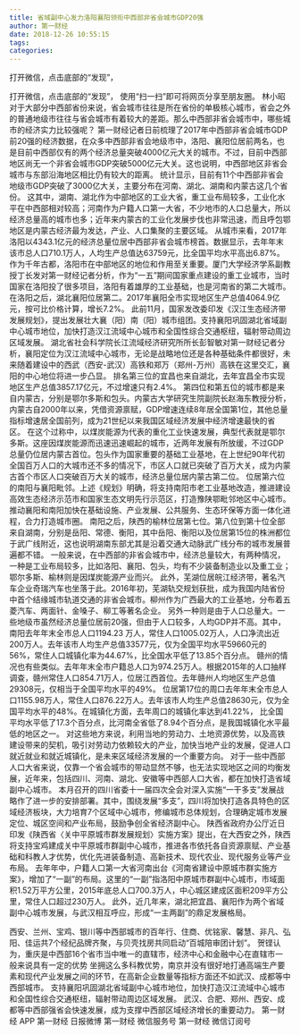 ```yaml
---
title: 省域副中心发力洛阳襄阳领衔中西部非省会城市GDP20强
author: 第一财经
date: 2018-12-26 10:55:15
tags: 
categories: 
---
```

打开微信，点击底部的“发现”，
<!-- more -->
打开微信，点击底部的“发现”，
使用“扫一扫”即可将网页分享至朋友圈。
林小昭
对于大部分中西部省份来说，省会城市往往是所在省份的单极核心城市，省会之外的普通地级市往往与省会城市有着较大的差距。那么中西部非省会城市中，哪些城市的经济实力比较强呢？
第一财经记者日前梳理了2017年中西部非省会城市GDP前20强的经济数据，在众多中西部非省会地级市中，洛阳、襄阳位居前两名，也是目前中西部仅有的两个经济总量突破4000亿元大关的城市。不过，目前中西部地区尚无一个非省会城市GDP突破5000亿元大关。这也说明，中西部地区非省会城市与东部沿海地区相比仍有较大的距离。
统计显示，目前有11个中西部非省会地级市GDP突破了3000亿大关，主要分布在河南、湖北、湖南和内蒙古这几个省份。
这其中，湖南、湖北作为中部地区的工业大省，重工业布局较多，工业化水平在中西部相对较高；河南作为户籍人口第一大省，不少地市的人口总量大，所以经济总量高的城市也多；近年来内蒙古的工业化发展步伐也非常迅速，而且呼包鄂地区是内蒙古经济最为发达，产业、人口集聚的主要区域。
从城市来看，2017年洛阳以4343.1亿元的经济总量位居中西部非省会城市榜首。数据显示，去年年末该市总人口710.1万人，人均生产总值达63759元，比全国平均水平高出6.87%。
作为千年古都，洛阳市在中部地区的地位和作用至关重要。厦门大学经济学系副教授丁长发对第一财经记者分析，作为“一五”期间国家重点建设的重工业城市，当时国家在洛阳投了很多项目，洛阳有着雄厚的工业基础，也是河南省的第二大城市。
在洛阳之后，湖北襄阳位居第二。2017年襄阳全市实现地区生产总值4064.9亿元，按可比价格计算，增长7.2%。
此前11月，国家发改委印发《汉江生态经济带发展规划》，提出发展壮大襄（阳）南（阳）城市组团。支持襄阳巩固湖北省域副中心城市地位，加快打造汉江流域中心城市和全国性综合交通枢纽，辐射带动周边区域发展。
湖北省社会科学院长江流域经济研究所所长彭智敏对第一财经记者分析，襄阳定位为汉江流域中心城市，无论是战略地位还是各种基础条件都很好，未来随着建设中的西武（西安-武汉）高铁和郑万（郑州-万州）高铁在这里交汇，襄阳的中心地位将进一步凸显。
排名第三位的宜昌也来自湖北，去年宜昌全市实现地区生产总值3857.17亿元，不过增速只有2.4%。
第四位和第五位的城市都是来自内蒙古，分别是鄂尔多斯和包头。内蒙古大学研究生院副院长赵海东教授分析，内蒙古自2000年以来，凭借资源禀赋，GDP增速连续8年居全国第1位，其他总量指标增速居全国前列，成为21世纪以来我国区域经济发展中经济增速最快的省区。
在这个过称中，以煤炭能源为代表的重化工业快速发展，典型代表就是鄂尔多斯。这座因煤炭能源而迅速迅速崛起的城市，近两年发展有所放缓，不过GDP总量仍位居内蒙古首位。包头作为国家重要的基础工业基地，在上世纪90年代初全国百万人口的大城市还不多的情况下，市区人口就已突破了百万大关，成为内蒙古首个市区人口突破百万大关的城市，经济总量位居内蒙古第二位。
位居第六位的南阳与襄阳毗邻。上述《规划》明确，将支持南阳市老工业基地改造，推进建设高效生态经济示范市和国家生态文明先行示范区，打造豫陕鄂毗邻地区中心城市。推动襄阳和南阳加快在基础设施、产业发展、公共服务、生态环保等方面一体化进程，合力打造城市圈。
南阳之后，陕西的榆林位居第七位。第八位到第十位全部来自湖南，分别是岳阳、常德、衡阳，其中岳阳、衡阳以及位居第15位的株洲都位于武广线附近，这也说明湖南东部尤其是沿着交通大动脉武广线分布的城市发展普遍都不错。
一般来说，在中西部的非省会城市中，经济总量较大，有两种情况，一种是工业布局较多，比如洛阳、襄阳、包头，均有不少装备制造业以及重工业；鄂尔多斯、榆林则是因煤炭能源产业而兴。
此外，芜湖位居皖江经济带，著名汽车企业奇瑞汽车也坐落于此。2016年初，芜湖轨交规划获批，成为我国内陆省份中首个结缘城市轨道交通的非省会城市。柳州作为广西最大的工业基地，分布着五菱汽车、两面针、金嗓子、柳工等著名企业。
另外一种则是由于人口总量大。一些地级市虽然经济总量位居前20强，但由于人口较多，人均GDP并不高。其中，南阳去年年末全市总人口1194.23 万人，常住人口1005.02万人，人口净流出近200万人。去年该市人均生产总值33577元，仅为全国平均水平59660元的56%，常住人口城镇化率为44.67%，比全国水平低了13.85个百分点。
赣州的情况也有些类似。去年年末全市户籍总人口为974.25万人。根据2015年的人口抽样调查，赣州常住人口854.71万人，位居江西首位。去年赣州人均地区生产总值29308元，仅相当于全国平均水平的49%。
位居第17位的周口去年年末全市总人口1155.98万人，常住人口876.22万人。去年该市人均生产总值28630元，仅为全国平均水平的48%。在城镇化方面，去年周口的城镇化率达到41.22%， 比全国平均水平低了17.3个百分点，比河南全省低了8.94个百分点，是我国城镇化水平最低的地区之一。
对这些地方来说，利用当地的劳动力、土地资源优势，以及高铁建设带来的契机，吸引对劳动力依赖较大的产业，加快当地产业的发展，促进人口就近就业和就近城镇化，是未来区域经济发展的一个重要方向。
对于一些中西部人口大省来说，仅靠一个省会城市的带动显然不够，也无法实现地区之间的均衡发展，近年来，包括四川、河南、湖北、安徽等中西部人口大省，都在加快打造省域副中心城市。
本月召开的四川省委十一届四次全会对深入实施“一干多支”发展战略作了进一步的安排部署。其中，围绕发展“多支”，四川将加快打造各具特色的区域经济板块，大力培育7个区域中心城市，修编城市总体规划，合理确定城市发展定位、城区空间和产业布局，鼓励争创全省经济副中心。
陕西省政府办公厅近日印发《陕西省〈关中平原城市群发展规划〉实施方案》提出，在大西安之外，陕西将支持宝鸡建成关中平原城市群副中心城市，推进各市依托各自资源禀赋、产业基础和科教人才优势，优化先进装备制造、高新技术、现代农业、现代服务业等产业布局。
去年年中，户籍人口第一大省河南出台《河南省建设中原城市群实施方案》，增加了“一副”的布局。这里的“一副”指洛阳中原城市群副中心城市，市域面积1.52万平方公里，2015年底总人口700.3万人，中心城区建成区面积209平方公里，常住人口超过230万人。
此外，近几年来，湖北把宜昌、襄阳作为两个省域副中心城市发展，与武汉相互呼应，形成“一主两副”的鼎足发展格局。
 
 
西安、兰州、宝鸡、银川等中西部城市的百年行、住商、优铭家、馨慧、非凡、弘阳、佳运共7个经纪品牌齐聚，与贝壳找房共同启动“百城陪审团计划”。
贺铿认为，重庆是中西部16个省市当中唯一的直辖市，经济中心和金融中心在直辖市一般来说具有一定的优势
坐拥这么多科教优势，南京并没有很好地打通高端生产要素和现代产业发展之间的环节，在高新企业数量等指标方面还不如武汉、成都等中西部城市。
支持襄阳巩固湖北省域副中心城市地位，加快打造汉江流域中心城市和全国性综合交通枢纽，辐射带动周边区域发展。
武汉、合肥、郑州、西安、成都等中西部强省会快速发展，成为支撑中西部区域经济增长的重要动力。
第一财经
APP
第一财经
日报微博
第一财经
微信服务号
第一财经
微信订阅号
